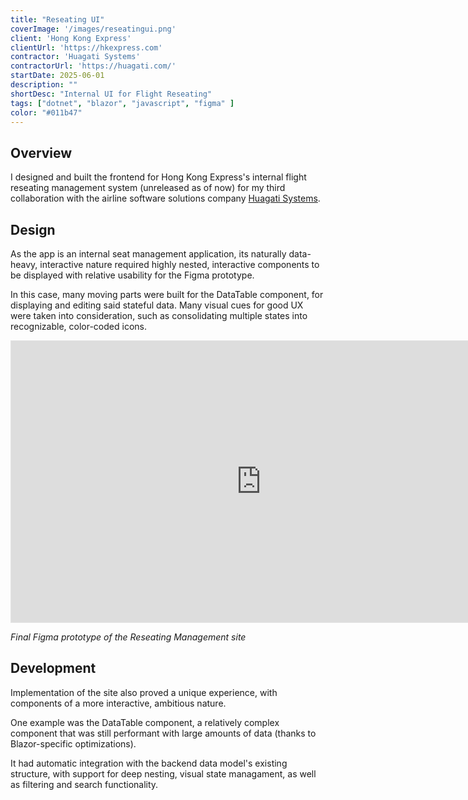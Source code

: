 ```yaml
---
title: "Reseating UI"
coverImage: '/images/reseatingui.png'
client: 'Hong Kong Express'
clientUrl: 'https://hkexpress.com'
contractor: 'Huagati Systems'
contractorUrl: 'https://huagati.com/'
startDate: 2025-06-01
description: ""
shortDesc: "Internal UI for Flight Reseating"
tags: ["dotnet", "blazor", "javascript", "figma" ]
color: "#011b47"
---
```


## Overview

I designed and built the frontend for Hong Kong Express's internal flight reseating management system (unreleased as of now) for my third collaboration with the airline software solutions company [Huagati Systems](https://huagati.com).

## Design

As the app is an internal seat management application, its naturally data-heavy, interactive nature required highly nested, interactive components to be displayed with relative usability for the Figma prototype.

In this case, many moving parts were built for the DataTable component, for displaying and editing said stateful data. Many visual cues for good UX were taken into consideration, such as consolidating multiple states into recognizable, color-coded icons.

<iframe style="border: 1px solid rgba(0, 0, 0, 0.1);" width="800" height="450" src="https://embed.figma.com/proto/VQNP0tkMjF4uSW31sBsQtI/Reseating-UI?page-id=2%3A124&node-id=47-809&viewport=273%2C377%2C0.16&scaling=scale-down&content-scaling=fixed&starting-point-node-id=21%3A830&embed-host=share" allowfullscreen></iframe>

*Final Figma prototype of the Reseating Management site*

## Development

Implementation of the site also proved a unique experience, with components of a more interactive, ambitious nature.

One example was the DataTable component, a relatively complex component that was still performant with large amounts of data (thanks to Blazor-specific optimizations).

It had automatic integration with the backend data model's existing structure, with support for deep nesting, visual state managament, as well as filtering and search functionality. 